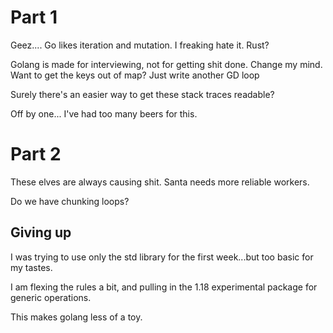 # Part 1
Geez.... Go likes iteration and mutation. I freaking hate it.
Rust?

Golang is made for interviewing, not for getting shit done. Change my mind.
Want to get the keys out of map? Just write another GD loop

Surely there's an easier way to get these stack traces readable?

Off by one... I've had too many beers for this.

# Part 2
These elves are always causing shit. Santa needs more reliable workers.

Do we have chunking loops?

## Giving up
I was trying to use only the std library for the first week...but too basic for my tastes.

I am flexing the rules a bit, and pulling in the 1.18 experimental package for generic operations.

This makes golang less of a toy.

